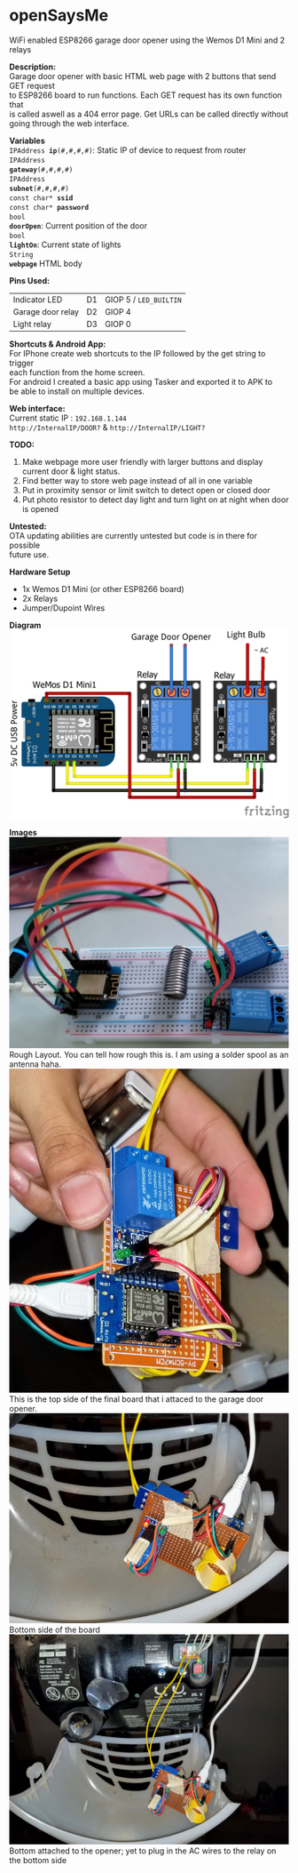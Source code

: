 # openSaysMe
<!--<h1>- OpenSaysMe -</h1>-->
WiFi enabled ESP8266 garage door opener using the Wemos D1 Mini and 2 relays

<b>Description:</b><br>
Garage door opener with basic HTML web page with 2 buttons that send GET request <br>
to ESP8266 board to run functions. Each GET request has its own function that <br>
is called aswell as a 404 error page. Get URLs can be called directly without <br>
going through the web interface. 

<b>Variables</b><br>
<code>IPAddress <b>ip</b>(#,#,#,#)</code>: Static IP of device to request from router <br>
<code>IPAddress <b>gateway</b>(#,#,#,#)</code> <br>
<code>IPAddress <b>subnet</b>(#,#,#,#)</code> <br>
<code>const char* <b>ssid</b></code> <br>
<code>const char* <b>password</b></code> <br>
<code>bool <b>doorOpen</b></code>: Current position of the door <br>
<code>bool  <b>lightOn</b></code>: Current state of lights <br>
<code>String <b>webpage</b></code> HTML body <br>

<b>Pins Used:</b><table>
  <tr>
    <td>Indicator LED</td>
    <td>D1</td>
    <td>GIOP 5 / <code>LED_BUILTIN</code></td>
  </tr>
  <tr>
    <td>Garage door relay </td>
    <td>D2</td>
    <td>GIOP 4</td>
  </tr>
  <tr>
    <td>Light relay </td>
    <td>D3</td>
    <td>GIOP 0</td>
  </tr>
<table>

<b>Shortcuts & Android App:</b><br>
For IPhone create web shortcuts to the IP followed by the get string  to trigger <br>
each function from the home screen. <br>
For android I created a basic app using Tasker and exported it to APK to <br>
be able to install on multiple devices. <br>

<b>Web interface: </b><br>
Current static IP : <code>192.168.1.144</code> <br>
<code>http://InternalIP/DOOR?</code> & <code>http://InternalIP/LIGHT?</code>

<b>TODO: </b>
<ol>
	<li>Make webpage more user friendly with larger buttons and display current door & light status. </li>
	<li>Find better way to store web page instead of all in one variable</li>
	<li>Put in proximity sensor or limit switch to detect open or closed door</li>
	<li>Put photo resistor to detect day light and turn light on at night when door is opened</li>
</ol>

<b>Untested: </b> <br>
OTA updating abilities are currently untested but code is in there for possible<br>
future use. 

<b>Hardware Setup</b>

<ul>
	<li>1x Wemos D1 Mini (or other ESP8266 board)</li>
	<li>2x Relays</li>
	<li>Jumper/Dupoint Wires</li>
</ul>

<b>Diagram</b><br>
<img src="https://raw.githubusercontent.com/Rr9/openSaysMe/master/Diagram/Diagram.png"/>

<b>Images</b><br>
<img src="https://raw.githubusercontent.com/Rr9/openSaysMe/master/Images/roughLayout.jpg"/>
Rough Layout. You can tell how rough this is. I am using a solder spool as an antenna haha.<br>
<img src="https://raw.githubusercontent.com/Rr9/openSaysMe/master/Images/topSide.jpg"/>
This is the top side of the final board that i attaced to the garage door opener. <br>
<img src="https://raw.githubusercontent.com/Rr9/openSaysMe/master/Images/attached2.jpg"/>
Bottom side of the board <br>
<img src="https://raw.githubusercontent.com/Rr9/openSaysMe/master/Images/attached1.jpg"/>
Bottom attached to the opener; yet to plug in the AC wires to the relay on the bottom side <br>